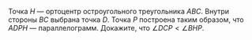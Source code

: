 Точка $H$ — ортоцентр остроугольного треугольника $ABC$. Внутри
стороны $BC$ выбрана точка $D$. Точка $P$ построена таким образом, что
$ADPH$ — параллелограмм. Докажите, что $\angle DCP < \angle BHP$.